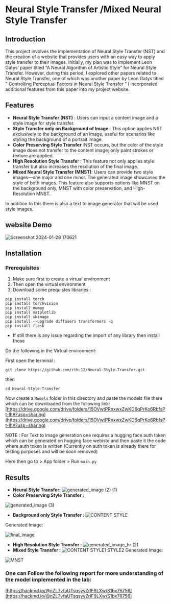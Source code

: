 
# Neural Style Transfer /Mixed Neural Style Transfer



## Introduction

This project involves the implementation of Neural Style Transfer (NST) and the creation of a website that provides users with an easy way to apply style transfer to their images. Initially, my plan was to implement Leon Gatys’ paper titled “A Neural Algorithm of Artistic Style” for Neural Style Transfer. However, during this period, I explored other papers related to Neural Style Transfer, one of which was another paper by Leon Gatys titled " Controlling Perceptual Factors in Neural Style Transfer " I incorporated additional features from this paper into my project website.

## Features

* **Neural Style Transfer (NST)** : Users can input a content image and a style image for style transfer.
* **Style Transfer only on Background of Image** : This option applies NST exclusively to the background of an image, useful for scenarios like styling the background of a portrait image.
* **Color Preserving Style Transfer** :NST occurs, but the color of the style image does not transfer to the content image; only paint strokes or texture are applied.
* **High Resolution Style Transfe**r : This feature not only applies style transfer but also increases the resolution of the final image.
* **Mixed Neural Style Transfer (MNST)**: Users can provide two style images—one major and one minor. The generated image showcases the style of both images. This feature also supports options like MNST on the background only, MNST with color preservation, and High-Resolution MNST.

In addition to this there is also a text to image generator that will be used style images.


## website Demo 
![Screenshot 2024-01-28 170621](https://github.com/rtb-12/Neural-Style-Transfer/assets/147048280/68e5f0e4-6442-43da-a11a-4e99649c857b)


## Installation

### Prerequisites
1. Make sure first to create a virtual environment 
2. Then open the virtual environment 
3. Download some prequistes libraries :
```
pip install torch
pip install torchvision
pip install numpy 
pip install matplotlib
pip install skimage
pip install --upgrade diffusers transformers -q
pip install flask 
```
* If still there is any issue regarding the import of any library then install those 

Do the following in the Virtual environment:

First open the terminal :

```
git clone https://github.com/rtb-12/Neural-Style-Transfer.git
```
then 

```
cd Neural-Style-Transfer
```
Now create a `Models` folder in this directory and paste the models file there which can be downloaded from the following link:
[https://drive.google.com/drive/folders/15OVwtPRnxwxZwKD6qPrKo6RbfsPt-lhA?usp=sharing](https://drive.google.com/drive/folders/15OVwtPRnxwxZwKD6qPrKo6RbfsPt-lhA?usp=sharing)

NOTE : For Text to image generation one requires a hugging face auth token which can be generated on hugging face webiste and then paste it the code where auth token is written (Currently on auth token is already there for testing purposes and will be soon removed)

Here then go to > App folder > Run `main.py `

## Results 
* **Neural Style Transfer:**
![generated_image (2) (1)](https://hackmd.io/_uploads/HkOqzAQcT.png)
* **Color Preserving Style Transfer :**
  
![generated_image (3)](https://hackmd.io/_uploads/Bk81XCQ9p.png)

* **Background only Style Transfer :**
![CONTENT                        STYLE](https://hackmd.io/_uploads/BJc6KZN5p.jpg)

Generated Image:

![final_image](https://hackmd.io/_uploads/HkPNQWN5a.png)

* **High Resolution Style Transfer :**
![generated_image_hr (2)](https://github.com/rtb-12/Neural-Style-Transfer/assets/147048280/156849b5-d70e-49d2-b60b-a9318347e532)
* **Mixed Style Transfer :**
![CONTENT            STYLE1             STYLE2](https://hackmd.io/_uploads/ryCDXb456.jpg)
Generated Image:

![MNST](https://hackmd.io/_uploads/HJDAKk496.png)


### One can Follow the following report for more understanding of the model implemented in the lab:
[https://hackmd.io/@nZL7vfaUTsqsyyZrlF9LXw/S1bx76756](https://hackmd.io/@nZL7vfaUTsqsyyZrlF9LXw/S1bx76756)




